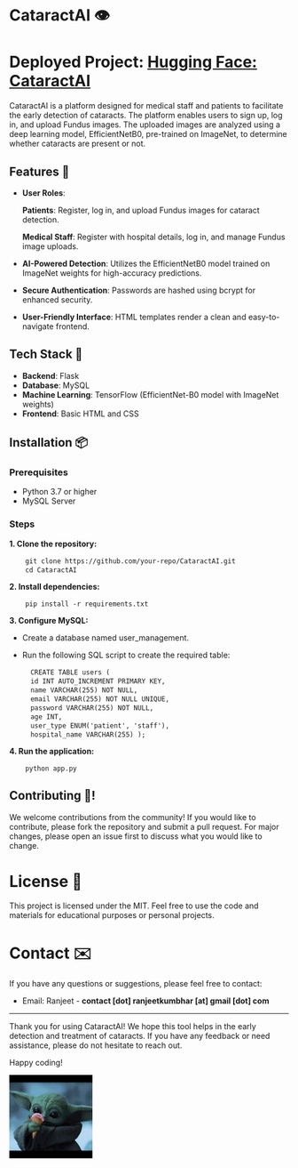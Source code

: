 # CataractAI 👁️

# Deployed Project: [Hugging Face: CataractAI](https://huggingface.co/spaces/Ranjeet-Potter/CataractAI-Cataract-Prediction-System)

CataractAI is a platform designed for medical staff and patients to facilitate the early detection of cataracts. The platform enables users to sign up, log in, and upload Fundus images. The uploaded images are analyzed using a deep learning model, EfficientNetB0, pre-trained on ImageNet, to determine whether cataracts are present or not.

## Features 📖

- **User Roles**:

  **Patients**: Register, log in, and upload Fundus images for cataract detection.

  **Medical Staff**: Register with hospital details, log in, and manage Fundus image uploads.

- **AI-Powered Detection**: Utilizes the EfficientNetB0 model trained on ImageNet weights for high-accuracy predictions.
- **Secure Authentication**: Passwords are hashed using bcrypt for enhanced security.
- **User-Friendly Interface**: HTML templates render a clean and easy-to-navigate frontend.

## Tech Stack 🤖

- **Backend**: Flask
- **Database**: MySQL
- **Machine Learning**: TensorFlow (EfficientNet-B0 model with ImageNet weights)
- **Frontend**: Basic HTML and CSS

## Installation 📦

### Prerequisites

- Python 3.7 or higher
- MySQL Server

### Steps

**1. Clone the repository:**

        git clone https://github.com/your-repo/CataractAI.git
        cd CataractAI

**2. Install dependencies:**

        pip install -r requirements.txt

**3. Configure MySQL:**

- Create a database named user_management.
- Run the following SQL script to create the required table:

        CREATE TABLE users (
        id INT AUTO_INCREMENT PRIMARY KEY,
        name VARCHAR(255) NOT NULL,
        email VARCHAR(255) NOT NULL UNIQUE,
        password VARCHAR(255) NOT NULL,
        age INT,
        user_type ENUM('patient', 'staff'),
        hospital_name VARCHAR(255) );

**4. Run the application:**

        python app.py

## Contributing 🤝!

We welcome contributions from the community! If you would like to contribute, please fork the repository and submit a pull request. For major changes, please open an issue first to discuss what you would like to change.

# License 📜

This project is licensed under the MIT. Feel free to use the code and materials for educational purposes or personal projects.

# Contact ✉️

If you have any questions or suggestions, please feel free to contact:

- Email: Ranjeet - **contact [dot] ranjeetkumbhar [at] gmail [dot] com**

---

Thank you for using CataractAI! We hope this tool helps in the early detection and treatment of cataracts. If you have any feedback or need assistance, please do not hesitate to reach out.

Happy coding!

![](https://github.com/RanjeetKumbhar01/Cataract-prediction-system/blob/main/static/BabyYodaGroguGIF.gif)
